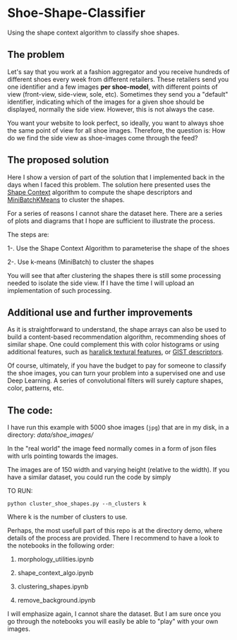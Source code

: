 # Shoe-Shape-Classifier
Using the shape context algorithm to classify shoe shapes.

## The problem
Let's say that you work at a fashion aggregator and you receive hundreds of different shoes every week from different retailers. These retailers send you one identifier and a few images **per shoe-model**, with different points of view (front-view, side-view, sole, etc). Sometimes they send you a "default" identifier, indicating which of the images for a given shoe should be displayed, normally the side view. However, this is not always the case. 

You want your website to look perfect, so ideally, you want to always shoe the same point of view for all shoe images. Therefore, the question is: How do we find the side view as shoe-images come through the feed? 

## The proposed solution
Here I show a version of part of the solution that I implemented back in the days when I faced this problem. The solution here presented uses the [Shape Context](https://www2.eecs.berkeley.edu/Research/Projects/CS/vision/shape/sc_digits.html) algorithm to compute the shape descriptors and [MiniBatchKMeans](http://scikit-learn.org/stable/modules/generated/sklearn.cluster.MiniBatchKMeans.html) to cluster the shapes. 

For a series of reasons I cannot share the dataset here. There are a series of plots and diagrams that I hope are sufficient to illustrate the process. 

The steps are:

1-. Use the Shape Context Algorithm to parameterise the shape of the shoes

2-. Use k-means (MiniBatch) to cluster the shapes

You will see that after clustering the shapes there is still some processing needed to isolate the side view. If I have the time I will upload an implementation of such processing. 

## Additional use and further improvements

As it is straightforward to understand, the shape arrays can also be used to build a content-based recommendation algorithm, recommending shoes of similar shape. One could complement this with color histograms or using additional features, such as [haralick textural features](http://haralick.org/journals/TexturalFeatures.pdf), or [GIST descriptors](http://www.quaero.org/media/files/bibliographie/inria_qpr6_douze_gist_evaluation.pdf). 

Of course, ultimately, if you have the budget to pay for someone to classify the shoe images, you can turn your problem into a supervised one and use Deep Learning. A series of convolutional filters will surely capture shapes, color, patterns, etc.

## The code:

I have run this example with 5000 shoe images (`jpg`) that are in my disk, in a directory: *data/shoe_images/*

In the "real world" the image feed normally comes in a form of json files with urls pointing towards the images.

The images are of 150 width and varying height (relative to the width). If you have a similar dataset, you could run the code by simply

TO RUN:

`python cluster_shoe_shapes.py --n_clusters k`

Where k is the number of clusters to use. 

Perhaps, the most usefull part of this repo is at the directory demo, where details of the process are provided. There I recommend to have a look to the notebooks in the following order: 

1) morphology_utilities.ipynb

2) shape_context_algo.ipynb

3) clustering_shapes.ipynb

4) remove_background.ipynb

I will emphasize again, I cannot share the dataset. But I am sure once you go through the notebooks you will easily be able to "play" with your own images. 
